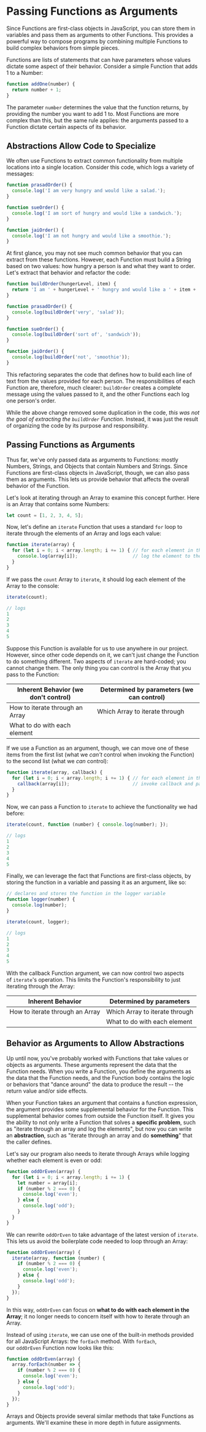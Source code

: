 Passing Functions as Arguments
==============================

Since Functions are first-class objects in JavaScript, you can store them in variables and pass them as arguments to other Functions. This provides a powerful way to compose programs by combining multiple Functions to build complex behaviors from simple pieces.

Functions are lists of statements that can have parameters whose values dictate some aspect of their behavior. Consider a simple Function that adds 1 to a Number:



```javascript
function addOne(number) {
  return number + 1;
}

```

The parameter `number` determines the value that the function returns, by providing the number you want to add 1 to. Most Functions are more complex than this, but the same rule applies: the arguments passed to a Function dictate certain aspects of its behavior.

Abstractions Allow Code to Specialize
-------------------------------------

We often use Functions to extract common functionality from multiple locations into a single location. Consider this code, which logs a variety of messages:



```javascript
function prasadOrder() {
  console.log('I am very hungry and would like a salad.');
}

function sueOrder() {
  console.log('I am sort of hungry and would like a sandwich.');
}

function jaiOrder() {
  console.log('I am not hungry and would like a smoothie.');
}

```

At first glance, you may not see much common behavior that you can extract from these functions. However, each Function must build a String based on two values: how hungry a person is and what they want to order. Let's extract that behavior and refactor the code:



```javascript
function buildOrder(hungerLevel, item) {
  return 'I am ' + hungerLevel + ' hungry and would like a ' + item + '.';
}

function prasadOrder() {
  console.log(buildOrder('very', 'salad'));
}

function sueOrder() {
  console.log(buildOrder('sort of', 'sandwich'));
}

function jaiOrder() {
  console.log(buildOrder('not', 'smoothie'));
}

```

This refactoring separates the code that defines how to build each line of text from the values provided for each person. The responsibilities of each Function are, therefore, much clearer: `buildOrder` creates a complete message using the values passed to it, and the other Functions each log one person's order.

While the above change removed some duplication in the code, *this was not the goal of extracting the `buildOrder` Function*. Instead, it was just the result of organizing the code by its purpose and responsibility.

Passing Functions as Arguments
------------------------------

Thus far, we've only passed data as arguments to Functions: mostly Numbers, Strings, and Objects that contain Numbers and Strings. Since Functions are first-class objects in JavaScript, though, we can also pass them as arguments. This lets us provide behavior that affects the overall behavior of the Function.

Let's look at iterating through an Array to examine this concept further. Here is an Array that contains some Numbers:



```javascript
let count = [1, 2, 3, 4, 5];

```

Now, let's define an `iterate` Function that uses a standard `for` loop to iterate through the elements of an Array and logs each value:



```javascript
function iterate(array) {
  for (let i = 0; i < array.length; i += 1) { // for each element in the Array
    console.log(array[i]);                    // log the element to the console
  }
}

```

If we pass the `count` Array to `iterate`, it should log each element of the Array to the console:



```javascript
iterate(count);

// logs
1
2
3
4
5

```

Suppose this Function is available for us to use anywhere in our project. However, since other code depends on it, we can't just change the Function to do something different. Two aspects of `iterate` are hard-coded; you cannot change them. The only thing you can control is the Array that you pass to the Function:

| Inherent Behavior (we don't control) | Determined by parameters (we can control) |
| --- | --- |
| How to iterate through an Array | Which Array to iterate through |
| What to do with each element |  |

If we use a Function as an argument, though, we can move one of these items from the first list (what we *can't* control when invoking the Function) to the second list (what we *can* control):



```javascript
function iterate(array, callback) {
  for (let i = 0; i < array.length; i += 1) { // for each element in the Array
    callback(array[i]);                       // invoke callback and pass the element
  }
}

```

Now, we can pass a Function to `iterate` to achieve the functionality we had before:



```javascript
iterate(count, function (number) { console.log(number); });

// logs
1
2
3
4
5

```

Finally, we can leverage the fact that Functions are first-class objects, by storing the function in a variable and passing it as an argument, like so:



```javascript
// declares and stores the function in the logger variable
function logger(number) {
  console.log(number);
}

iterate(count, logger);

// logs
1
2
3
4
5

```

With the callback Function argument, we can now control two aspects of `iterate`'s operation. This limits the Function's responsibility to just iterating through the Array:

| Inherent Behavior | Determined by parameters |
| --- | --- |
| How to iterate through an Array | Which Array to iterate through |
|  | What to do with each element |

Behavior as Arguments to Allow Abstractions
-------------------------------------------

Up until now, you've probably worked with Functions that take values or objects as arguments. These arguments represent the data that the Function needs. When you write a Function, you define the arguments as the data that the Function needs, and the Function body contains the logic or behaviors that "dance around" the data to produce the result -- the return value and/or side effects.

When your Function takes an argument that contains a function expression, the argument provides some supplemental behavior for the Function. This supplemental behavior comes from outside the Function itself. It gives you the ability to not only write a Function that solves a **specific problem**, such as "iterate through an array and log the elements", but now you can write an **abstraction**, such as "iterate through an array and do **something**" that the caller defines.

Let's say our program also needs to iterate through Arrays while logging whether each element is even or odd:



```javascript
function oddOrEven(array) {
  for (let i = 0; i < array.length; i += 1) {
    let number = array[i];
    if (number % 2 === 0) {
      console.log('even');
    } else {
      console.log('odd');
    }
  }
}

```

We can rewrite `oddOrEven` to take advantage of the latest version of `iterate`. This lets us avoid the boilerplate code needed to loop through an Array:



```javascript
function oddOrEven(array) {
  iterate(array, function (number) {
    if (number % 2 === 0) {
      console.log('even');
    } else {
      console.log('odd');
    }
  });
}

```

In this way, `oddOrEven` can focus on **what to do with each element in the Array**; it no longer needs to concern itself with how to iterate through an Array.

Instead of using `iterate`, we can use one of the built-in methods provided for all JavaScript Arrays: the `forEach` method. With `forEach`, our `oddOrEven` Function now looks like this:



```javascript
function oddOrEven(array) {
  array.forEach(number => {
    if (number % 2 === 0) {
      console.log('even');
    } else {
      console.log('odd');
    }
  });
}

```

Arrays and Objects provide several similar methods that take Functions as arguments. We'll examine these in more depth in future assignments.